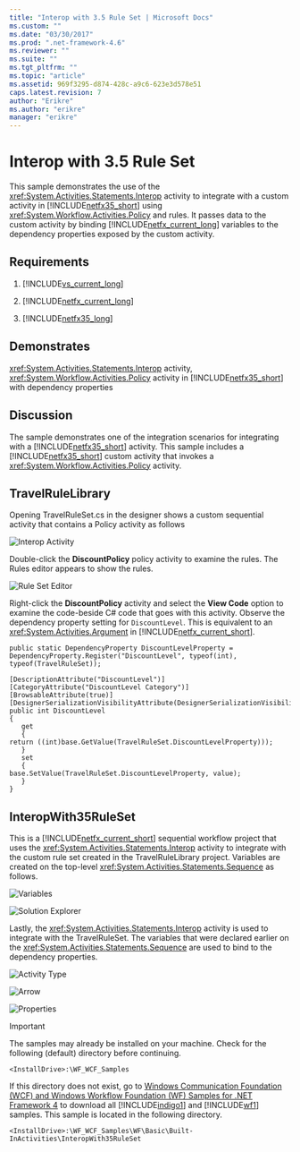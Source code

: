 ```yaml
---
title: "Interop with 3.5 Rule Set | Microsoft Docs"
ms.custom: ""
ms.date: "03/30/2017"
ms.prod: ".net-framework-4.6"
ms.reviewer: ""
ms.suite: ""
ms.tgt_pltfrm: ""
ms.topic: "article"
ms.assetid: 969f3295-d874-428c-a9c6-623e3d578e51
caps.latest.revision: 7
author: "Erikre"
ms.author: "erikre"
manager: "erikre"
---
```

# Interop with 3.5 Rule Set
This sample demonstrates the use of the <xref:System.Activities.Statements.Interop> activity to integrate with a custom activity in [!INCLUDE[netfx35_short](../../../../includes/netfx35-short-md.md)] using <xref:System.Workflow.Activities.Policy> and rules. It passes data to the custom activity by binding [!INCLUDE[netfx_current_long](../../../../includes/netfx-current-long-md.md)] variables to the dependency properties exposed by the custom activity.  
  
## Requirements  
  
1.  [!INCLUDE[vs_current_long](../../../../includes/vs-current-long-md.md)]  
  
2.  [!INCLUDE[netfx_current_long](../../../../includes/netfx-current-long-md.md)]  
  
3.  [!INCLUDE[netfx35_long](../../../../includes/netfx35-long-md.md)]  
  
## Demonstrates  
 <xref:System.Activities.Statements.Interop> activity, <xref:System.Workflow.Activities.Policy> activity in [!INCLUDE[netfx35_short](../../../../includes/netfx35-short-md.md)] with dependency properties  
  
## Discussion  
 The sample demonstrates one of the integration scenarios for integrating with a [!INCLUDE[netfx35_short](../../../../includes/netfx35-short-md.md)] activity. This sample includes a [!INCLUDE[netfx35_short](../../../../includes/netfx35-short-md.md)] custom activity that invokes a <xref:System.Workflow.Activities.Policy> activity.  
  
## TravelRuleLibrary  
 Opening TravelRuleSet.cs in the designer shows a custom sequential activity that contains a Policy activity as follows  
  
 ![Interop Activity](../../../../docs/framework/windows-workflow-foundation/samples/media/interoprulespolicy.jpg "InteropRulesPolicy")  
  
 Double-click the **DiscountPolicy** policy activity to examine the rules. The Rules editor appears to show the rules.  
  
 ![Rule Set Editor](../../../../docs/framework/windows-workflow-foundation/samples/media/interoprulesruleseteditor.jpg "InteropRulesRuleSetEditor")  
  
 Right-click the **DiscountPolicy** activity and select the **View Code** option to examine the code-beside C# code that goes with this activity. Observe the dependency property setting for `DiscountLevel`. This is equivalent to an <xref:System.Activities.Argument> in [!INCLUDE[netfx_current_short](../../../../includes/netfx-current-short-md.md)].  
  
```  
public static DependencyProperty DiscountLevelProperty = DependencyProperty.Register("DiscountLevel", typeof(int), typeof(TravelRuleSet));  
  
[DescriptionAttribute("DiscountLevel")]  
[CategoryAttribute("DiscountLevel Category")]  
[BrowsableAttribute(true)]  
[DesignerSerializationVisibilityAttribute(DesignerSerializationVisibility.Visible)]  
public int DiscountLevel  
{  
   get  
   {  
return ((int)base.GetValue(TravelRuleSet.DiscountLevelProperty)));  
   }  
   set  
   {  
base.SetValue(TravelRuleSet.DiscountLevelProperty, value);  
   }  
}  
```  
  
## InteropWith35RuleSet  
 This is a [!INCLUDE[netfx_current_short](../../../../includes/netfx-current-short-md.md)] sequential workflow project that uses the <xref:System.Activities.Statements.Interop> activity to integrate with the custom rule set created in the TravelRuleLibrary project. Variables are created on the top-level <xref:System.Activities.Statements.Sequence> as follows.  
  
 ![Variables](../../../../docs/framework/windows-workflow-foundation/samples/media/interoprulesvariables.jpg "InteropRulesVariables")  
  
 ![Solution Explorer](../../../../docs/framework/windows-workflow-foundation/samples/media/interoprulessolutionexplorer.jpg "InteropRulesSolutionExplorer")  
  
 Lastly, the <xref:System.Activities.Statements.Interop> activity is used to integrate with the TravelRuleSet. The variables that were declared earlier on the <xref:System.Activities.Statements.Sequence> are used to bind to the dependency properties.  
  
 ![Activity Type](../../../../docs/framework/windows-workflow-foundation/samples/media/interoprules.jpg "InteropRules")  
  
 ![Arrow](../../../../docs/framework/windows-workflow-foundation/samples/media/interoprulesarrow.jpg "InteropRulesArrow")  
  
 ![Properties](../../../../docs/framework/windows-workflow-foundation/samples/media/interoprulesproperties.jpg "InteropRulesProperties")  
  
> [!IMPORTANT]
>  The samples may already be installed on your machine. Check for the following (default) directory before continuing.  
>   
>  `<InstallDrive>:\WF_WCF_Samples`  
>   
>  If this directory does not exist, go to [Windows Communication Foundation (WCF) and Windows Workflow Foundation (WF) Samples for .NET Framework 4](http://go.microsoft.com/fwlink/?LinkId=150780) to download all [!INCLUDE[indigo1](../../../../includes/indigo1-md.md)] and [!INCLUDE[wf1](../../../../includes/wf1-md.md)] samples. This sample is located in the following directory.  
>   
>  `<InstallDrive>:\WF_WCF_Samples\WF\Basic\Built-InActivities\InteropWith35RuleSet`